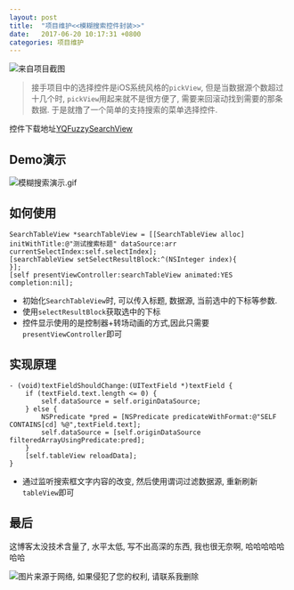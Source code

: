 ```yaml
---
layout: post
title:  "项目维护<<模糊搜索控件封装>>"
date:   2017-06-20 10:17:31 +0800
categories: 项目维护
---
```

![来自项目截图](http://upload-images.jianshu.io/upload_images/3538284-2cbd3c688b66833c.png?imageMogr2/auto-orient/strip%7CimageView2/2/w/320)

> 接手项目中的选择控件是iOS系统风格的`pickView`, 但是当数据源个数超过十几个时, `pickView`用起来就不是很方便了, 需要来回滚动找到需要的那条数据.
于是就撸了一个简单的支持搜索的菜单选择控件.

控件下载地址[YQFuzzySearchView](https://github.com/YQqiang/YQFuzzySearchView)

## Demo演示

![模糊搜索演示.gif](http://upload-images.jianshu.io/upload_images/3538284-b503f4d6a82e6352.gif?imageMogr2/auto-orient/strip)

## 如何使用
```
SearchTableView *searchTableView = [[SearchTableView alloc] initWithTitle:@"测试搜索标题" dataSource:arr currentSelectIndex:self.selectIndex];
[searchTableView setSelectResultBlock:^(NSInteger index){
}];
[self presentViewController:searchTableView animated:YES completion:nil];
```
 * 初始化`SearchTableView`时, 可以传入标题, 数据源, 当前选中的下标等参数.
 * 使用`selectResultBlock`获取选中的下标
 * 控件显示使用的是控制器+转场动画的方式,因此只需要`presentViewController`即可

## 实现原理
```
- (void)textFieldShouldChange:(UITextField *)textField {
    if (textField.text.length <= 0) {
        self.dataSource = self.originDataSource;
    } else {
        NSPredicate *pred = [NSPredicate predicateWithFormat:@"SELF CONTAINS[cd] %@",textField.text];
        self.dataSource = [self.originDataSource filteredArrayUsingPredicate:pred];
    }
    [self.tableView reloadData];
}
```
* 通过监听搜索框文字内容的改变, 然后使用谓词过滤数据源, 重新刷新`tableView`即可

## 最后
这博客太没技术含量了, 水平太低, 写不出高深的东西, 我也很无奈啊, 哈哈哈哈哈哈哈

![图片来源于网络, 如果侵犯了您的权利, 请联系我删除](http://upload-images.jianshu.io/upload_images/3538284-a10f79ca99b08f67.jpeg?imageMogr2/auto-orient/strip%7CimageView2/2/w/1240)

[jekyll-docs]: https://jekyllrb.com/docs/home
[jekyll-gh]:   https://github.com/jekyll/jekyll
[jekyll-talk]: https://talk.jekyllrb.com/


